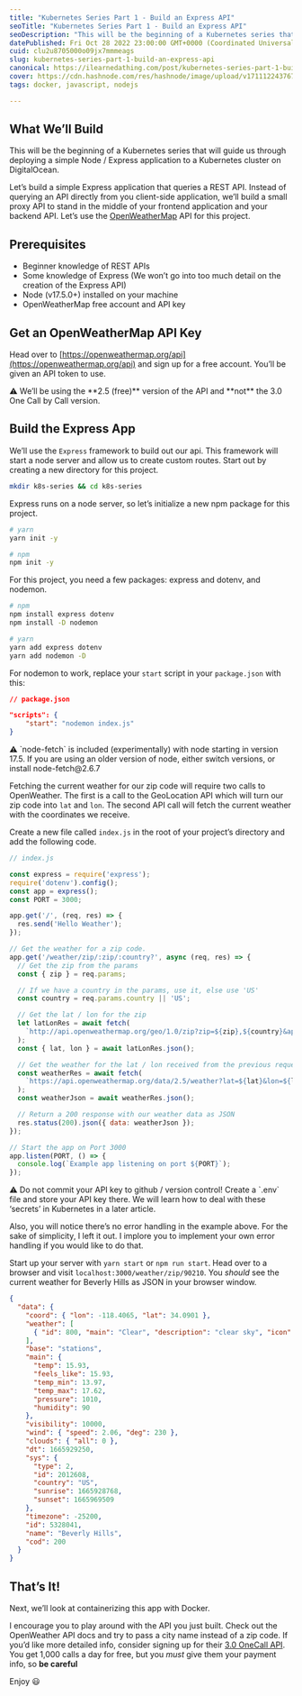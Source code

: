 ```yaml
---
title: "Kubernetes Series Part 1 - Build an Express API"
seoTitle: "Kubernetes Series Part 1 - Build an Express API"
seoDescription: "This will be the beginning of a Kubernetes series that will guide us through deploying a simple Node application to a Kubernetes cluster on DigitalOcean."
datePublished: Fri Oct 28 2022 23:00:00 GMT+0000 (Coordinated Universal Time)
cuid: clu2u8705000o09jx7mmmeags
slug: kubernetes-series-part-1-build-an-express-api
canonical: https://ilearnedathing.com/post/kubernetes-series-part-1-build-an-express-api
cover: https://cdn.hashnode.com/res/hashnode/image/upload/v1711122437674/bf9af5df-abb8-48a3-8949-890d8c6cebc6.jpeg
tags: docker, javascript, nodejs

---
```



## What We’ll Build

This will be the beginning of a Kubernetes series that will guide us through deploying a simple Node / Express application to a Kubernetes cluster on DigitalOcean.

Let’s build a simple Express application that queries a REST API. Instead of querying an API directly from you client-side application, we’ll build a small proxy API to stand in the middle of your frontend application and your backend API. Let’s use the [OpenWeatherMap](https://openweathermap.org) API for this project.

## Prerequisites

- Beginner knowledge of REST APIs
- Some knowledge of Express (We won’t go into too much detail on the creation of the Express API)
- Node (v17.5.0+) installed on your machine
- OpenWeatherMap free account and API key

## Get an OpenWeatherMap API Key

Head over to [https://openweathermap.org/api](https://openweathermap.org/api) and sign up for a free account. You’ll be given an API token to use.

<aside>
⚠️ We’ll be using the **2.5 (free)** version of the API and **not** the 3.0 One Call by Call version.

</aside>

## Build the Express App

We’ll use the `Express` framework to build out our api. This framework will start a node server and allow us to create custom routes. Start out by creating a new directory for this project.

```bash
mkdir k8s-series && cd k8s-series
```

Express runs on a node server, so let’s initialize a new npm package for this project.

```bash
# yarn
yarn init -y

# npm
npm init -y
```

For this project, you need a few packages: express and dotenv, and nodemon.

```bash
# npm
npm install express dotenv
npm install -D nodemon

# yarn
yarn add express dotenv
yarn add nodemon -D
```

For nodemon to work, replace your `start` script in your `package.json` with this:

```json
// package.json

"scripts": {
	"start": "nodemon index.js"
}
```

<aside>
⚠️ `node-fetch` is included (experimentally) with node starting in version 17.5. If you are using an older version of node, either switch versions, or install node-fetch@2.6.7

</aside>

Fetching the current weather for our zip code will require two calls to OpenWeather. The first is a call to the GeoLocation API which will turn our zip code into `lat` and `lon`. The second API call will fetch the current weather with the coordinates we receive.

Create a new file called `index.js` in the root of your project’s directory and add the following code.

```jsx
// index.js

const express = require('express');
require('dotenv').config();
const app = express();
const PORT = 3000;

app.get('/', (req, res) => {
  res.send('Hello Weather');
});

// Get the weather for a zip code.
app.get('/weather/zip/:zip/:country?', async (req, res) => {
  // Get the zip from the params
  const { zip } = req.params;

  // If we have a country in the params, use it, else use 'US'
  const country = req.params.country || 'US';

  // Get the lat / lon for the zip
  let latLonRes = await fetch(
    `http://api.openweathermap.org/geo/1.0/zip?zip=${zip},${country}&appid=${process.env.WEATHER_API_KEY}`
  );
  const { lat, lon } = await latLonRes.json();

  // Get the weather for the lat / lon received from the previous request
  const weatherRes = await fetch(
    `https://api.openweathermap.org/data/2.5/weather?lat=${lat}&lon=${lon}&units=metric&appid=${process.env.WEATHER_API_KEY}`
  );
  const weatherJson = await weatherRes.json();

  // Return a 200 response with our weather data as JSON
  res.status(200).json({ data: weatherJson });
});

// Start the app on Port 3000
app.listen(PORT, () => {
  console.log(`Example app listening on port ${PORT}`);
});
```

<aside>
⚠️ Do not commit your API key to github / version control! Create a `.env` file and store your API key there. We will learn how to deal with these ‘secrets’ in Kubernetes in a later article.

Also, you will notice there’s no error handling in the example above. For the sake of simplicity, I left it out. I implore you to implement your own error handling if you would like to do that.

</aside>

Start up your server with `yarn start` or `npm run start`. Head over to a browser and visit `localhost:3000/weather/zip/90210`. You _should_ see the current weather for Beverly Hills as JSON in your browser window.

```json
{
  "data": {
    "coord": { "lon": -118.4065, "lat": 34.0901 },
    "weather": [
      { "id": 800, "main": "Clear", "description": "clear sky", "icon": "01d" }
    ],
    "base": "stations",
    "main": {
      "temp": 15.93,
      "feels_like": 15.93,
      "temp_min": 13.97,
      "temp_max": 17.62,
      "pressure": 1010,
      "humidity": 90
    },
    "visibility": 10000,
    "wind": { "speed": 2.06, "deg": 230 },
    "clouds": { "all": 0 },
    "dt": 1665929250,
    "sys": {
      "type": 2,
      "id": 2012608,
      "country": "US",
      "sunrise": 1665928768,
      "sunset": 1665969509
    },
    "timezone": -25200,
    "id": 5328041,
    "name": "Beverly Hills",
    "cod": 200
  }
}
```

## That’s It!

Next, we’ll look at containerizing this app with Docker.

I encourage you to play around with the API you just built. Check out the OpenWeather API docs and try to pass a city name instead of a zip code. If you’d like more detailed info, consider signing up for their [3.0 OneCall API](https://home.openweathermap.org/subscriptions/billing_info/onecall_30/base?key=base&service=onecall_30). You get 1,000 calls a day for free, but you _must_ give them your payment info, so **be careful**

Enjoy 😃
